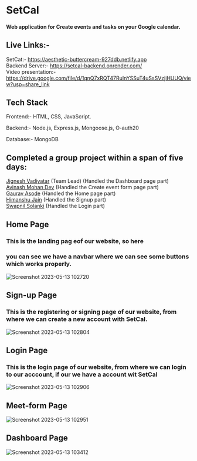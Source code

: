 # SetCal

#### Web application for Create events and tasks on your Google calendar.

## Live Links:-
SetCat:- https://aesthetic-buttercream-927ddb.netlify.app
<br>
Backend Server:- https://setcal-backend.onrender.com/
<br>
Video presentation:- https://drive.google.com/file/d/1qnQ7xRQT47RuInYSSuT4uSsSVzjiHUUQ/view?usp=share_link 

## Tech Stack

 Frontend:- HTML, CSS, JavaScript.

 Backend:- Node.js, Express.js, Mongoose.js, O-auth20
 
 Database:- MongoDB

## Completed a group project within a span of five days:
[Jignesh Vadiyatar](https://github.com/Jignesh6775) (Team Lead) (Handled the Dashboard page part)
<br>
[Avinash Mohan Dev](https://github.com/0AvinashMohanDev1) (Handled the Create event form page part)
<br>
[Gaurav Asode](https://github.com/Gaurav040399)  (Handled the Home page part)
<br>
[Himanshu Jain](https://github.com/Himanshuj0311)  (Handled the Signup part)
<br>
[Swapnil Solanki](https://github.com/Swapnil887)  (Handled the Login part)
<br>

## Home Page
<h3>This is the landing pag eof our website, so here </h3>
<h3>you can see we have a navbar where we can see some buttons which works properly.</h3>

![Screenshot 2023-05-13 102720](https://github.com/Jignesh6775/muddled-canvas-7776/assets/119413894/458298e2-3851-4476-a3f7-cec49b5e1605)


## Sign-up Page
<h3>This is the registering or signing page of our website, 
from where we can create a new account with SetCal.</h3>

![Screenshot 2023-05-13 102804](https://github.com/Jignesh6775/muddled-canvas-7776/assets/119413894/191699a9-02c2-437f-8538-aa5f0dcdf964)


## Login Page
<h3>This is the login page of our website, from where we can login to our acccount, if our we have a account wit SetCal</h3>

![Screenshot 2023-05-13 102906](https://github.com/Jignesh6775/muddled-canvas-7776/assets/119413894/dbcb9774-40aa-44b7-9883-9fa7ad9c932a)

## Meet-form Page
![Screenshot 2023-05-13 102951](https://github.com/Jignesh6775/muddled-canvas-7776/assets/119413894/893d0b24-adca-448a-baec-8d0dc1801812)


## Dashboard Page
![Screenshot 2023-05-13 103412](https://github.com/Jignesh6775/muddled-canvas-7776/assets/119413894/93cb9274-d69f-4bc6-a571-5a948d18d062)

